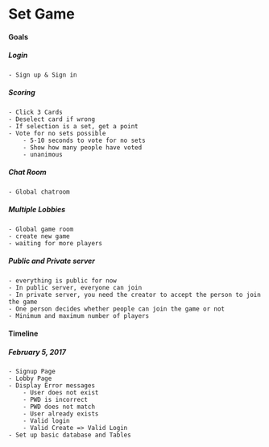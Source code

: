 # Set Game

#### Goals

##### Login
    - Sign up & Sign in
##### Scoring
    - Click 3 Cards
    - Deselect card if wrong
    - If selection is a set, get a point
    - Vote for no sets possible
        - 5-10 seconds to vote for no sets
        - Show how many people have voted
        - unanimous
##### Chat Room
    - Global chatroom
##### Multiple Lobbies
    - Global game room 
    - create new game 
    - waiting for more players
##### Public and Private server
    - everything is public for now
    - In public server, everyone can join
    - In private server, you need the creator to accept the person to join the game
    - One person decides whether people can join the game or not
    - Minimum and maximum number of players

#### Timeline
##### February 5, 2017
    - Signup Page
    - Lobby Page
    - Display Error messages
        - User does not exist
        - PWD is incorrect
        - PWD does not match
        - User already exists
        - Valid login
        - Valid Create => Valid Login
    - Set up basic database and Tables
